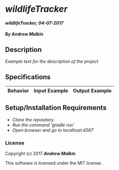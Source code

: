 # _wildlifeTracker_

#### _wildlifeTracker, 04-07-2017_

#### By _**Andrew Malkin**_

## Description
_Example text for the description of the project_


## Specifications

| Behavior                   | Input Example     | Output Example    |
| -------------------------- | -----------------:| -----------------:|



## Setup/Installation Requirements

* _Clone the repository_
* _Run the command 'gradle run'_
* _Open browser and go to localhost:4567_


### License

Copyright (c) 2017 **_Andrew Malkin_**

This software is licensed under the MIT license.
